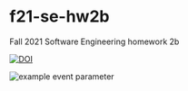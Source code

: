# f21-se-hw2b
Fall 2021 Software Engineering homework 2b


[![DOI](https://zenodo.org/badge/DOI/10.5281/zenodo.5347735.svg)](https://doi.org/10.5281/zenodo.5347735)


![example event parameter](https://github.com/bradley-erickson/f21-se-hw2b/actions/workflows/python-package.yml/badge.svg?event=push)